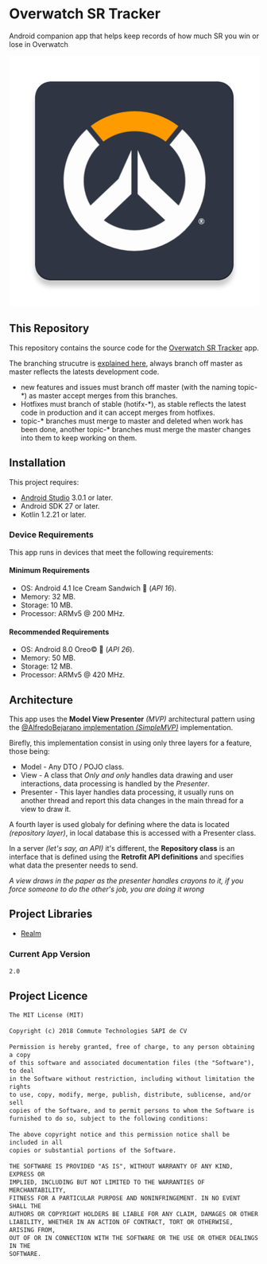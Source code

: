# Overwatch SR Tracker
Android companion app that helps keep records of how much SR you win or lose in Overwatch

![Icon SR Tracker](./app/src/main/ic_launcher-web.png)

## This Repository

This repository contains the source code for the [Overwatch SR Tracker](https://www.google.com.mx/?gfe_rd=cr&dcr=0&ei=-7eDWu_dFuqr8we4loEY) app.

The branching strucutre is [explained here](https://gist.github.com/digitaljhelms/4287848), 
always branch off master as master reflects the latests development code.

- new features and issues must branch off master (with the naming topic-*) as master accept merges from this branches.
- Hotfixes must branch of stable (hotifx-*), as stable reflects the latest code in production and it can accept merges from hotfixes.
- topic-* branches must merge to master and deleted when work has been done, another topic-* branches must merge the master changes into them to keep working on them.


## Installation

This project requires:
- [Android Studio](https://developer.android.com/studio/index.html?hl=es-419) 3.0.1 or later.
- Android SDK 27 or later.
- Kotlin 1.2.21 or later.

### Device Requirements

This app runs in devices that meet the following requirements:

#### Minimum Requirements
- OS: Android 4.1 Ice Cream Sandwich 🍬 (_API 16_).
- Memory: 32 MB.
- Storage: 10 MB.
- Processor: ARMv5 @ 200 MHz.

#### Recommended Requirements
- OS: Android 8.0 Oreo© 🍪 (_API 26_).
- Memory: 50 MB.
- Storage: 12 MB.
- Processor: ARMv5 @ 420 MHz.

## Architecture

This app uses the **Model View Presenter** *(MVP)* architectural pattern
using the [@AlfredoBejarano implementation *(SimpleMVP)*](https://github.com/AlfredoBejarano/AndroidSimpleMVP) implementation.

Birefly, this implementation consist in using only three layers for a feature, those being:
- Model     - Any DTO / POJO class.
- View      - A class that *Only and only* handles data drawing and user interactions, data processing is handled by the *Presenter*.
- Presenter - This layer handles data processing, it usually runs on another thread and report this data changes in the main thread for a view to draw it.

A fourth layer is used globaly for defining where the data is located *(repository layer)*, in local database this is
accessed with a Presenter class.

In a server *(let's say, an API)* it's different, the **Repository class** is an interface that is defined using the **Retrofit API definitions**
and specifies what data the presenter needs to send.

*A view draws in the paper as the presenter handles crayons to it, if you force someone to do the other's job, you are doing it wrong*

## Project Libraries
* [Realm](https://realm.io/)

### Current App Version
```
2.0
```

## Project Licence

```
The MIT License (MIT)

Copyright (c) 2018 Commute Technologies SAPI de CV

Permission is hereby granted, free of charge, to any person obtaining a copy
of this software and associated documentation files (the "Software"), to deal
in the Software without restriction, including without limitation the rights
to use, copy, modify, merge, publish, distribute, sublicense, and/or sell
copies of the Software, and to permit persons to whom the Software is
furnished to do so, subject to the following conditions:

The above copyright notice and this permission notice shall be included in all
copies or substantial portions of the Software.

THE SOFTWARE IS PROVIDED "AS IS", WITHOUT WARRANTY OF ANY KIND, EXPRESS OR
IMPLIED, INCLUDING BUT NOT LIMITED TO THE WARRANTIES OF MERCHANTABILITY,
FITNESS FOR A PARTICULAR PURPOSE AND NONINFRINGEMENT. IN NO EVENT SHALL THE
AUTHORS OR COPYRIGHT HOLDERS BE LIABLE FOR ANY CLAIM, DAMAGES OR OTHER
LIABILITY, WHETHER IN AN ACTION OF CONTRACT, TORT OR OTHERWISE, ARISING FROM,
OUT OF OR IN CONNECTION WITH THE SOFTWARE OR THE USE OR OTHER DEALINGS IN THE
SOFTWARE.
